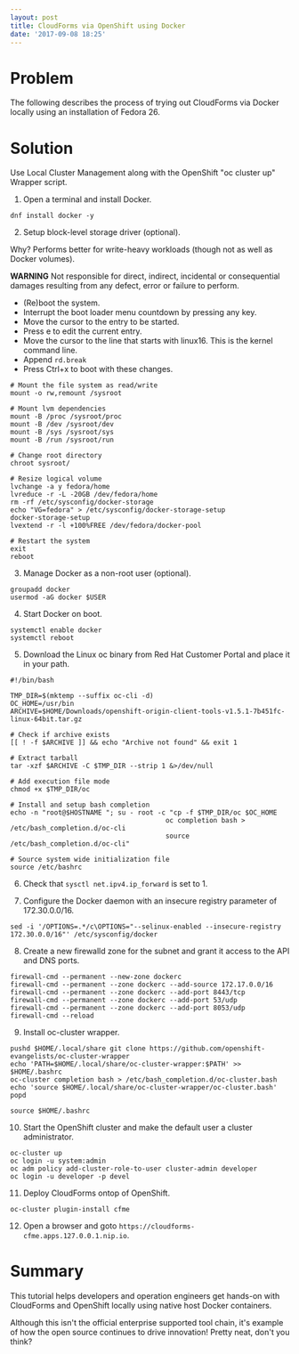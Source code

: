```yaml
---
layout: post
title: CloudForms via OpenShift using Docker
date: '2017-09-08 18:25'
---
```


# Problem

The following describes the process of trying out CloudForms via Docker locally using an installation of Fedora 26.

# Solution

Use Local Cluster Management along with the OpenShift "oc cluster up" Wrapper script.

1. Open a terminal and install Docker.

  ```
  dnf install docker -y
  ```

2. Setup block-level storage driver (optional).

  Why? Performs better for write-heavy workloads (though not as well as Docker volumes).

  **WARNING** Not responsible for direct, indirect, incidental or consequential damages resulting from any defect, error or failure to perform.

  - (Re)boot the system.
  - Interrupt the boot loader menu countdown by pressing any key.
  - Move the cursor to the entry to be started.
  - Press e to edit the current entry.
  - Move the cursor to the line that starts with linux16\. This is the kernel command line.
  - Append `rd.break`
  - Press Ctrl+x to boot with these changes.

  ```
  # Mount the file system as read/write
  mount -o rw,remount /sysroot

  # Mount lvm dependencies
  mount -B /proc /sysroot/proc
  mount -B /dev /sysroot/dev
  mount -B /sys /sysroot/sys
  mount -B /run /sysroot/run

  # Change root directory
  chroot sysroot/

  # Resize logical volume
  lvchange -a y fedora/home
  lvreduce -r -L -20GB /dev/fedora/home
  rm -rf /etc/sysconfig/docker-storage
  echo "VG=fedora" > /etc/sysconfig/docker-storage-setup
  docker-storage-setup
  lvextend -r -l +100%FREE /dev/fedora/docker-pool

  # Restart the system
  exit
  reboot
  ```

3. Manage Docker as a non-root user (optional).

  ```
  groupadd docker
  usermod -aG docker $USER
  ```

4. Start Docker on boot.

  ```
  systemctl enable docker
  systemctl reboot
  ```

5. Download the Linux oc binary from Red Hat Customer Portal and place it in your path.

  ```
  #!/bin/bash

  TMP_DIR=$(mktemp --suffix oc-cli -d)
  OC_HOME=/usr/bin
  ARCHIVE=$HOME/Downloads/openshift-origin-client-tools-v1.5.1-7b451fc-linux-64bit.tar.gz

  # Check if archive exists
  [[ ! -f $ARCHIVE ]] && echo "Archive not found" && exit 1

  # Extract tarball
  tar -xzf $ARCHIVE -C $TMP_DIR --strip 1 &>/dev/null

  # Add execution file mode
  chmod +x $TMP_DIR/oc

  # Install and setup bash completion
  echo -n "root@$HOSTNAME "; su - root -c "cp -f $TMP_DIR/oc $OC_HOME
                                         oc completion bash > /etc/bash_completion.d/oc-cli
                                         source /etc/bash_completion.d/oc-cli"

  # Source system wide initialization file
  source /etc/bashrc
  ```

6. Check that `sysctl net.ipv4.ip_forward` is set to 1.

7. Configure the Docker daemon with an insecure registry parameter of 172.30.0.0/16.

  ```
  sed -i '/OPTIONS=.*/c\OPTIONS="--selinux-enabled --insecure-registry 172.30.0.0/16"' /etc/sysconfig/docker
  ```

8. Create a new firewalld zone for the subnet and grant it access to the API and DNS ports.

  ```
  firewall-cmd --permanent --new-zone dockerc
  firewall-cmd --permanent --zone dockerc --add-source 172.17.0.0/16
  firewall-cmd --permanent --zone dockerc --add-port 8443/tcp
  firewall-cmd --permanent --zone dockerc --add-port 53/udp
  firewall-cmd --permanent --zone dockerc --add-port 8053/udp
  firewall-cmd --reload
  ```

9. Install oc-cluster wrapper.

  ```
  pushd $HOME/.local/share git clone https://github.com/openshift-evangelists/oc-cluster-wrapper
  echo 'PATH=$HOME/.local/share/oc-cluster-wrapper:$PATH' >> $HOME/.bashrc
  oc-cluster completion bash > /etc/bash_completion.d/oc-cluster.bash
  echo 'source $HOME/.local/share/oc-cluster-wrapper/oc-cluster.bash'
  popd

  source $HOME/.bashrc
  ```

10. Start the OpenShift cluster and make the default user a cluster administrator.

  ```
  oc-cluster up
  oc login -u system:admin
  oc adm policy add-cluster-role-to-user cluster-admin developer
  oc login -u developer -p devel
  ```

11. Deploy CloudForms ontop of OpenShift.

  ```
  oc-cluster plugin-install cfme
  ```

12. Open a browser and goto `https://cloudforms-cfme.apps.127.0.0.1.nip.io`.

# Summary

This tutorial helps developers and operation engineers get hands-on with CloudForms and OpenShift locally using native host Docker containers.

Although this isn't the official enterprise supported tool chain, it's example of how the open source continues to drive innovation! Pretty neat, don't you think?

[1]: https://github.com/openshift/origin/blob/master/docs/cluster_up_down.md#linux
[2]: https://github.com/openshift-evangelists/oc-cluster-wrapper
[3]: https://access.redhat.com/downloads/content/290
